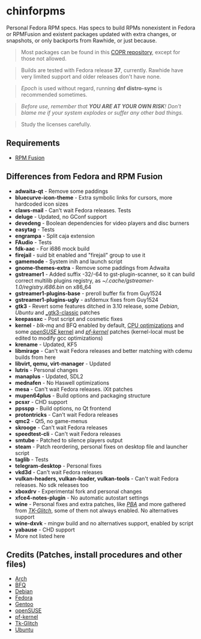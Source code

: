 # chinforpms

Personal Fedora RPM specs. Has specs to build RPMs nonexistent in Fedora or RPMFusion and existent packages updated with extra changes, or snapshots, or only backports from Rawhide, or just because. 

> Most packages can be found in this [COPR repository](https://copr.fedorainfracloud.org/coprs/phantomx/chinforpms), except for those not allowed.

> Builds are tested with Fedora release **37**, currently. Rawhide have very limited support and older releases don't have none. 

> *Epoch* is used without regard, running **dnf distro-sync** is recommended sometimes.

>_Before use, remember that **YOU ARE AT YOUR OWN RISK**! Don't blame me if your
>system explodes or suffer any other bad things._

>Study the licenses carefully.

## Requirements

 * [RPM Fusion](https://rpmfusion.org)

## Differences from Fedora and RPM Fusion

 * **adwaita-qt** - Remove some paddings
 * **bluecurve-icon-theme** - Extra symbolic links for cursors, more hardcoded icon sizes
 * **claws-mail** - Can't wait Fedora releases. Tests
 * **deluge** - Updated, no GConf support
 * **devedeng** - Boolean dependencies for video players and disc burners
 * **easytag** - Tests
 * **engrampa** - Split caja extension
 * **FAudio** - Tests
 * **fdk-aac** - For i686 mock build
 * **firejail** - suid bit enabled and "firejail" group to use it
 * **gamemode** - System inih and launch script
 * **gnome-themes-extra** - Remove some paddings from Adwaita
 * **gstreamer1** - Added suffix -32/-64 to gst-plugin-scanner, so it can build
                    correct multilib plugins registry, as
                    _~/.cache/gstreamer-1.0/registry.i686.bin_ on x86_64
 * **gstreamer1-plugins-base** - preroll buffer fix from Guy1524
 * **gstreamer1-plugins-ugly** - asfdemux fixes from Guy1524
 * **gtk3** - Revert some features ditched in 3.10 release, some _Debian_,
              _Ubuntu_ and [_gtk3-classic](https://github.com/lah7/gtk3-classic) patches
 * **keepassxc** - Post script and cosmetic fixes
 * **kernel** - _blk-mq_ and BFQ enabled by default, [CPU optimizations](https://github.com/graysky2/kernel_gcc_patch) and some
                [_openSUSE_ kernel](http://kernel.opensuse.org/cgit/kernel-source) and [_pf-kernel_](https://gitlab.com/post-factum/pf-kernel/wikis/README) patches
                (kernel-local must be edited to modify gcc optimizations)
 * **krename** - Updated, KF5
 * **libmirage** - Can't wait Fedora releases and better matching with cdemu builds from here
 * **libvirt, qemu, virt-manager** - Updated
 * **lutris** - Personal changes
 * **manaplus** - Updated, SDL2
 * **mednafen** - No Haswell optimizations
 * **mesa** - Can't wait Fedora releases. iXit patches
 * **mupen64plus** - Build options and packaging structure
 * **pcsxr** - CHD support
 * **ppsspp** - Build options, no Qt frontend
 * **protontricks** - Can't wait Fedora releases
 * **qmc2** - Qt5, no game-menus
 * **skrooge** - Can't wait Fedora releases
 * **speedtest-cli** - Can't wait Fedora releases
 * **smtube** - Patched to silence players output
 * **steam** - Patch reordering, personal fixes on desktop file and launcher script
 * **taglib** - Tests
 * **telegram-desktop** - Personal fixes
 * **vkd3d** - Can't wait Fedora releases
 * **vulkan-headers, vulkan-loader, vulkan-tools** - Can't wait Fedora releases. No sdk releases too
 * **xboxdrv** - Experimental fork and personal changes
 * **xfce4-notes-plugin** - No automatic autostart settings
 * **wine** - Personal fixes and extra patches, like [_PBA_](https://github.com/acomminos/wine-pba) and
              more gathered from [_TK-Glitch_](https://github.com/Tk-Glitch/PKGBUILDS/tree/master/wine-tkg-git), some of them not always enabled.
              No alternatives support
 * **wine-dxvk** - mingw build and no alternatives support, enabled by script
 * **yabause** - CHD support
 * More not listed here

## Credits (Patches, install procedures and other files)
* [Arch](https://www.archlinux.org)
* [BFQ](http://algo.ing.unimo.it/people/paolo/disk_sched)
* [Debian](https://www.debian.org)
* [Fedora](https://fedoraproject.org)
* [Gentoo](https://www.gentoo.org)
* [openSUSE](https://www.opensuse.org)
* [pf-kernel](https://gitlab.com/post-factum/pf-kernel)
* [Tk-Glitch](https://github.com/Tk-Glitch)
* [Ubuntu](https://www.ubuntu.com)
